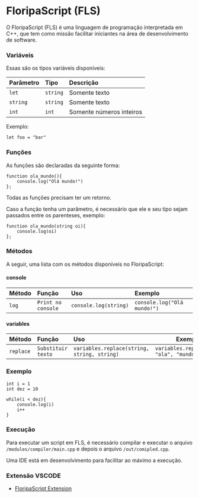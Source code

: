 # FloripaScript (FLS)

O FloripaScript (FLS) é uma linguagem de programação interpretada em C++, que tem como missão facilitar iniciantes na área de desenvolvimento de software.

### Variáveis

Essas são os tipos variáveis disponíveis:

| Parâmetro | Tipo     | Descrição                |
| :-------- | :------- | :----------------------- |
| `let`     | `string` | Somente texto            |
| `string`  | `string` | Somente texto            |
| `int`     | `int`    | Somente números inteiros |

Exemplo:

```
let foo = "bar"
```

### Funções

As funções são declaradas da seguinte forma:

```
function ola_mundo(){
    console.log("Olá mundo!")
};
```

Todas as funções precisam ter um retorno.

Caso a função tenha um parâmetro, é necessário que ele e seu tipo sejam passados entre os parenteses, exemplo:

```
function ola_mundo(string oi){
    console.log(oi)
};
```

### Métodos

A seguir, uma lista com os métodos disponíveis no FloripaScript:

#### console

| Método | Função             | Uso                   | Exemplo                      |
| :----- | :----------------- | :-------------------- | :--------------------------- |
| `log`  | `Print no console` | `console.log(string)` | `console.log("Olá mundo!")` |


#### variables

| Método    | Função             | Uso                                          | Exemplo                                   |
| :-------- | :----------------- | :------------------------------------------- | ----------------------------------------- |
| `replace` | `Substituir texto` | `variables.replace(string, string, string)` | `variables.replace(ola, "ola", "mundo")` |

### Exemplo

```
int i = 1
int dez = 10

while(i < dez){
    console.log(i)
    i++
}

```

### Execução

Para executar um script em FLS, é necessário compilar e executar o arquivo `/modules/compiler/main.cpp` e depois o arquivo `/out/comipled.cpp`.

Uma IDE está em desenvolvimento para facilitar ao máximo a execução.

### Extensão VSCODE

- [FloripaScript Extension](https://marketplace.visualstudio.com/items?itemName=GuilhermeFloriano.floripascript-extension)
